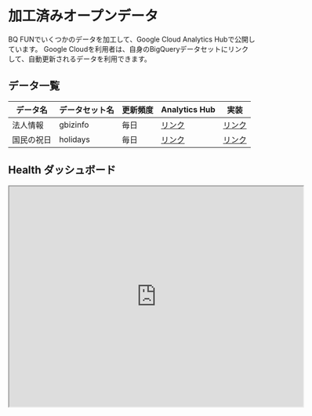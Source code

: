 # 加工済みオープンデータ

BQ FUNでいくつかのデータを加工して、Google Cloud Analytics Hubで公開しています。
Google Cloudを利用者は、自身のBigQueryデータセットにリンクして、自動更新されるデータを利用できます。

## データ一覧

| データ名 | データセット名 | 更新頻度 | Analytics Hub | 実装 |
|--|--|--|--|--|
| 法人情報 | gbizinfo | 毎日 | [リンク](https://console.cloud.google.com/bigquery/analytics-hub/exchanges/projects/120299025068/locations/asia-northeast1/dataExchanges/jpdata_18253a34a30/listings/gbizinfo_preprocessed_by_bq_fun_18253b3389d) | [リンク](https://github.com/bqfun/jpdata/blob/1aacf17cb8202b6a423ff271aebf7464f436b84c/terraform/environments/prod/main.tf#L15-L31) |
| 国民の祝日 | holidays | 毎日 | [リンク](https://console.cloud.google.com/bigquery/analytics-hub/exchanges/projects/120299025068/locations/asia-northeast1/dataExchanges/jpdata_18253a34a30/listings/jp_holidays_preprocessed_by_bq_fun_18253c4e9dc) | [リンク](https://github.com/bqfun/jpdata/blob/1aacf17cb8202b6a423ff271aebf7464f436b84c/terraform/environments/prod/main.tf#L33-L49) |

## Health ダッシュボード

<iframe width="600" height="450" src="https://datastudio.google.com/embed/reporting/8652cb6b-9436-4828-b4d8-72852d78d19e"></iframe>
